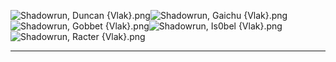 ![Shadowrun, Duncan {Vlak}.png](https://raw.githubusercontent.com/Klokinator/FE-Repo/main/Portrait%20Repository/Non-FE%20Properties/Shadowrun/Shadowrun,%20Duncan%20%7BVlak%7D.png "Shadowrun, Duncan {Vlak}.png")![Shadowrun, Gaichu {Vlak}.png](https://raw.githubusercontent.com/Klokinator/FE-Repo/main/Portrait%20Repository/Non-FE%20Properties/Shadowrun/Shadowrun,%20Gaichu%20%7BVlak%7D.png "Shadowrun, Gaichu {Vlak}.png")![Shadowrun, Gobbet {Vlak}.png](https://raw.githubusercontent.com/Klokinator/FE-Repo/main/Portrait%20Repository/Non-FE%20Properties/Shadowrun/Shadowrun,%20Gobbet%20%7BVlak%7D.png "Shadowrun, Gobbet {Vlak}.png")![Shadowrun, Is0bel {Vlak}.png](https://raw.githubusercontent.com/Klokinator/FE-Repo/main/Portrait%20Repository/Non-FE%20Properties/Shadowrun/Shadowrun,%20Is0bel%20%7BVlak%7D.png "Shadowrun, Is0bel {Vlak}.png")![Shadowrun, Racter {Vlak}.png](https://raw.githubusercontent.com/Klokinator/FE-Repo/main/Portrait%20Repository/Non-FE%20Properties/Shadowrun/Shadowrun,%20Racter%20%7BVlak%7D.png "Shadowrun, Racter {Vlak}.png")



----

